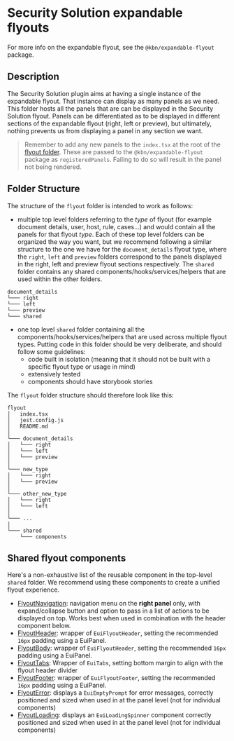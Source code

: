 # Security Solution expandable flyouts

For more info on the expandable flyout, see the `@kbn/expandable-flyout` package.

## Description

The Security Solution plugin aims at having a single instance of the expandable flyout. That instance can display as many panels as we need. This folder hosts all the panels that are can be displayed in the Security Solution flyout. Panels can be differentiated as to be displayed in different sections of the expandable flyout (right, left or preview), but ultimately, nothing prevents us from displaying a panel in any section we want.

> Remember to add any new panels to the `index.tsx` at the root of the [flyout folder](https://github.com/elastic/kibana/tree/main/x-pack/plugins/security_solution/public/flyout). These are passed to the `@kbn/expandable-flyout` package as `registeredPanels`. Failing to do so will result in the panel not being rendered.

## Folder Structure

The structure of the `flyout` folder is intended to work as follows:
- multiple top level folders referring to the _type_ of flyout (for example document details, user, host, rule, cases...) and would contain all the panels for that flyout _type_. Each of these top level folders can be organized the way you want, but we recommend following a similar structure to the one we have for the `document_details` flyout type, where the `right`, `left` and `preview` folders correspond to the panels displayed in the right, left and preview flyout sections respectively. The `shared` folder contains any shared components/hooks/services/helpers that are used within the other folders.
```
document_details
└─── right
└─── left
└─── preview
└─── shared
```
- one top level `shared` folder containing all the components/hooks/services/helpers that are used across multiple flyout types. Putting code in this folder should be very deliberate, and should follow some guidelines:
  - code built in isolation (meaning that it should not be built with a specific flyout type or usage in mind)
  - extensively tested
  - components should have storybook stories

The `flyout` folder structure should therefore look like this:
```
flyout
│   index.tsx
│   jest.config.js
│   README.md    
│
└─── document_details
│   └─── right
│   └─── left
│   └─── preview
│
└─── new_type
│   └─── right
│   └─── preview
│
└─── other_new_type
│   └─── right
│   └─── left
│
└─── ...
│
└─── shared
    └─── components
```

## Shared flyout components

Here's a non-exhaustive list of the reusable component in the top-level `shared` folder. We recommend using these components to create a unified flyout experience. 

 - [FlyoutNavigation](https://github.com/elastic/kibana/tree/main/x-pack/plugins/security_solution/public/flyout/shared/components/flyout_navigation.tsx): navigation menu on the **right panel** only, with expand/collapse button and option to pass in a list of actions to be displayed on top. Works best when used in combination with the header component below. 
 - [FlyoutHeader](https://github.com/elastic/kibana/tree/main/x-pack/plugins/security_solution/public/flyout/shared/components/flyout_header.tsx): wrapper of `EuiFlyoutHeader`, setting the recommended `16px` padding using a EuiPanel.
 - [FlyoutBody](https://github.com/elastic/kibana/tree/main/x-pack/plugins/security_solution/public/flyout/shared/components/flyout_body.tsx): wrapper of `EuiFlyoutHeader`, setting the recommended `16px` padding using a EuiPanel. 
 - [FlyoutTabs](https://github.com/elastic/kibana/tree/main/x-pack/plugins/security_solution/public/flyout/shared/components/flyout_tabs.tsx): Wrapper of `EuiTabs`, setting bottom margin to align with the flyout header divider
 - [FlyoutFooter](https://github.com/elastic/kibana/tree/main/x-pack/plugins/security_solution/public/flyout/shared/components/flyout_footer.tsx): wrapper of `EuiFlyoutFooter`, setting the recommended `16px` padding using a EuiPanel. 
 - [FlyoutError](https://github.com/elastic/kibana/tree/main/x-pack/plugins/security_solution/public/flyout/shared/components/flyout_error.tsx): displays a `EuiEmptyPrompt` for error messages, correctly positioned and sized when used in at the panel level (not for individual components)
 - [FlyoutLoading](https://github.com/elastic/kibana/tree/main/x-pack/plugins/security_solution/public/flyout/shared/components/flyout_loading.tsx): displays an `EuiLoadingSpinner` component correctly positioned and sized when used in at the panel level (not for individual components)
